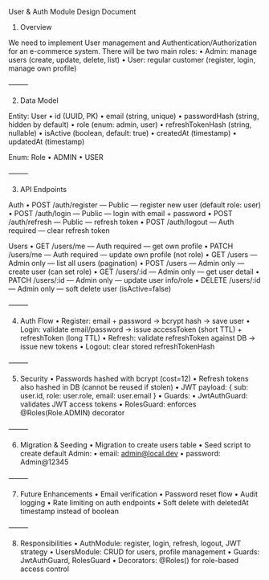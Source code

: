 User & Auth Module Design Document

1. Overview

We need to implement User management and Authentication/Authorization for an e-commerce system. There will be two main roles:
	•	Admin: manage users (create, update, delete, list)
	•	User: regular customer (register, login, manage own profile)

⸻

2. Data Model

Entity: User
	•	id (UUID, PK)
	•	email (string, unique)
	•	passwordHash (string, hidden by default)
	•	role (enum: admin, user)
	•	refreshTokenHash (string, nullable)
	•	isActive (boolean, default: true)
	•	createdAt (timestamp)
	•	updatedAt (timestamp)

Enum: Role
	•	ADMIN
	•	USER

⸻

3. API Endpoints

Auth
	•	POST /auth/register — Public — register new user (default role: user)
	•	POST /auth/login — Public — login with email + password
	•	POST /auth/refresh — Public — refresh token
	•	POST /auth/logout — Auth required — clear refresh token

Users
	•	GET /users/me — Auth required — get own profile
	•	PATCH /users/me — Auth required — update own profile (not role)
	•	GET /users — Admin only — list all users (pagination)
	•	POST /users — Admin only — create user (can set role)
	•	GET /users/:id — Admin only — get user detail
	•	PATCH /users/:id — Admin only — update user info/role
	•	DELETE /users/:id — Admin only — soft delete user (isActive=false)

⸻

4. Auth Flow
	•	Register: email + password → bcrypt hash → save user
	•	Login: validate email/password → issue accessToken (short TTL) + refreshToken (long TTL)
	•	Refresh: validate refreshToken against DB → issue new tokens
	•	Logout: clear stored refreshTokenHash

⸻

5. Security
	•	Passwords hashed with bcrypt (cost=12)
	•	Refresh tokens also hashed in DB (cannot be reused if stolen)
	•	JWT payload: { sub: user.id, role: user.role, email: user.email }
	•	Guards:
	•	JwtAuthGuard: validates JWT access tokens
	•	RolesGuard: enforces @Roles(Role.ADMIN) decorator

⸻

6. Migration & Seeding
	•	Migration to create users table
	•	Seed script to create default Admin:
	•	email: admin@local.dev
	•	password: Admin@12345

⸻

7. Future Enhancements
	•	Email verification
	•	Password reset flow
	•	Audit logging
	•	Rate limiting on auth endpoints
	•	Soft delete with deletedAt timestamp instead of boolean

⸻

8. Responsibilities
	•	AuthModule: register, login, refresh, logout, JWT strategy
	•	UsersModule: CRUD for users, profile management
	•	Guards: JwtAuthGuard, RolesGuard
	•	Decorators: @Roles() for role-based access control